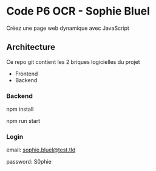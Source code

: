 # Code P6 OCR - Sophie Bluel 

Créez une page web dynamique avec JavaScript


## Architecture
Ce repo git contient les 2 briques logicielles du projet 
- Frontend
- Backend

### Backend

npm install

npm run start


### Login 

email: sophie.bluel@test.tld

password: S0phie

